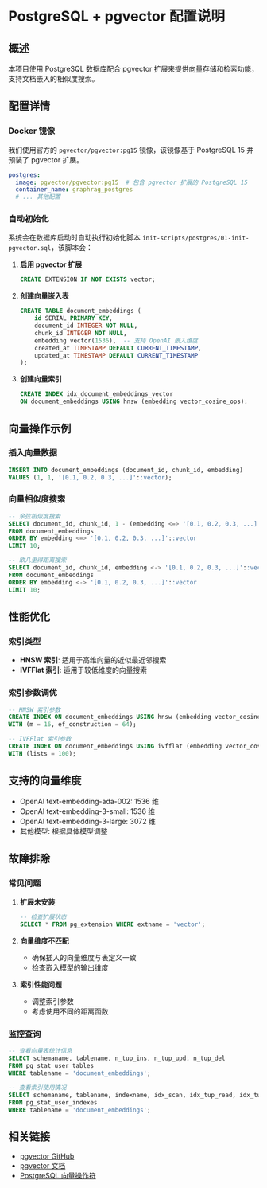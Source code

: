 # PostgreSQL + pgvector 配置说明

## 概述

本项目使用 PostgreSQL 数据库配合 pgvector 扩展来提供向量存储和检索功能，支持文档嵌入的相似度搜索。

## 配置详情

### Docker 镜像

我们使用官方的 `pgvector/pgvector:pg15` 镜像，该镜像基于 PostgreSQL 15 并预装了 pgvector 扩展。

```yaml
postgres:
  image: pgvector/pgvector:pg15  # 包含 pgvector 扩展的 PostgreSQL 15
  container_name: graphrag_postgres
  # ... 其他配置
```

### 自动初始化

系统会在数据库启动时自动执行初始化脚本 `init-scripts/postgres/01-init-pgvector.sql`，该脚本会：

1. **启用 pgvector 扩展**
   ```sql
   CREATE EXTENSION IF NOT EXISTS vector;
   ```

2. **创建向量嵌入表**
   ```sql
   CREATE TABLE document_embeddings (
       id SERIAL PRIMARY KEY,
       document_id INTEGER NOT NULL,
       chunk_id INTEGER NOT NULL,
       embedding vector(1536),  -- 支持 OpenAI 嵌入维度
       created_at TIMESTAMP DEFAULT CURRENT_TIMESTAMP,
       updated_at TIMESTAMP DEFAULT CURRENT_TIMESTAMP
   );
   ```

3. **创建向量索引**
   ```sql
   CREATE INDEX idx_document_embeddings_vector 
   ON document_embeddings USING hnsw (embedding vector_cosine_ops);
   ```

## 向量操作示例

### 插入向量数据

```sql
INSERT INTO document_embeddings (document_id, chunk_id, embedding) 
VALUES (1, 1, '[0.1, 0.2, 0.3, ...]'::vector);
```

### 向量相似度搜索

```sql
-- 余弦相似度搜索
SELECT document_id, chunk_id, 1 - (embedding <=> '[0.1, 0.2, 0.3, ...]'::vector) AS similarity
FROM document_embeddings
ORDER BY embedding <=> '[0.1, 0.2, 0.3, ...]'::vector
LIMIT 10;

-- 欧几里得距离搜索
SELECT document_id, chunk_id, embedding <-> '[0.1, 0.2, 0.3, ...]'::vector AS distance
FROM document_embeddings
ORDER BY embedding <-> '[0.1, 0.2, 0.3, ...]'::vector
LIMIT 10;
```

## 性能优化

### 索引类型

- **HNSW 索引**: 适用于高维向量的近似最近邻搜索
- **IVFFlat 索引**: 适用于较低维度的向量搜索

### 索引参数调优

```sql
-- HNSW 索引参数
CREATE INDEX ON document_embeddings USING hnsw (embedding vector_cosine_ops) 
WITH (m = 16, ef_construction = 64);

-- IVFFlat 索引参数
CREATE INDEX ON document_embeddings USING ivfflat (embedding vector_cosine_ops) 
WITH (lists = 100);
```

## 支持的向量维度

- OpenAI text-embedding-ada-002: 1536 维
- OpenAI text-embedding-3-small: 1536 维
- OpenAI text-embedding-3-large: 3072 维
- 其他模型: 根据具体模型调整

## 故障排除

### 常见问题

1. **扩展未安装**
   ```sql
   -- 检查扩展状态
   SELECT * FROM pg_extension WHERE extname = 'vector';
   ```

2. **向量维度不匹配**
   - 确保插入的向量维度与表定义一致
   - 检查嵌入模型的输出维度

3. **索引性能问题**
   - 调整索引参数
   - 考虑使用不同的距离函数

### 监控查询

```sql
-- 查看向量表统计信息
SELECT schemaname, tablename, n_tup_ins, n_tup_upd, n_tup_del 
FROM pg_stat_user_tables 
WHERE tablename = 'document_embeddings';

-- 查看索引使用情况
SELECT schemaname, tablename, indexname, idx_scan, idx_tup_read, idx_tup_fetch
FROM pg_stat_user_indexes 
WHERE tablename = 'document_embeddings';
```

## 相关链接

- [pgvector GitHub](https://github.com/pgvector/pgvector)
- [pgvector 文档](https://github.com/pgvector/pgvector#readme)
- [PostgreSQL 向量操作符](https://github.com/pgvector/pgvector#operators)